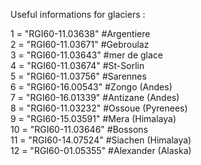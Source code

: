 Useful informations for glaciers :

1 = "RGI60-11.03638" #Argentiere\
2 = "RGI60-11.03671" #Gebroulaz\
3 = "RGI60-11.03643" #mer de glace\
4 = "RGI60-11.03674" #St-Sorlin\
5 = "RGI60-11.03756" #Sarennes\
6 = "RGI60-16.00543" #Zongo (Andes)\
7 = "RGI60-16.01339" #Antizane (Andes)\
8 = "RGI60-11.03232" #Ossoue (Pyrenees)\
9 = "RGI60-15.03591" #Mera (Himalaya)\
10 = "RGI60-11.03646" #Bossons\
11 = "RGI60-14.07524" #Siachen (Himalaya)\
12 = "RGI60-01.05355" #Alexander (Alaska)

